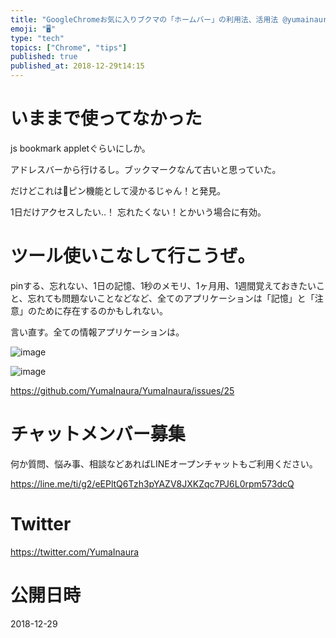 ```yaml
---
title: "GoogleChromeお気に入りブクマの「ホームバー」の利用法、活用法 @yumainaura #tips"
emoji: "🖥"
type: "tech"
topics: ["Chrome", "tips"]
published: true
published_at: 2018-12-29t14:15
---
```


# いままで使ってなかった

js bookmark appletぐらいにしか。

アドレスバーから行けるし。ブックマークなんて古いと思っていた。

だけどこれは📌ピン機能として浸かるじゃん！と発見。

1日だけアクセスしたい‥！ 忘れたくない！とかいう場合に有効。

# ツール使いこなして行こうぜ。

pinする、忘れない、1日の記憶、1秒のメモリ、1ヶ月用、1週間覚えておきたいこと、忘れても問題ないことなどなど、全てのアプリケーションは「記憶」と「注意」のために存在するのかもしれない。

言い直す。全ての情報アプリケーションは。

![image](https://user-images.githubusercontent.com/13635059/50533720-9a564380-0b73-11e9-8403-dcc95f188a5d.png)

![image](https://user-images.githubusercontent.com/13635059/50533721-9c200700-0b73-11e9-806c-26810c1fb2e3.png)



https://github.com/YumaInaura/YumaInaura/issues/25









<!-- Update From Qiita API -->

# チャットメンバー募集


何か質問、悩み事、相談などあればLINEオープンチャットもご利用ください。

https://line.me/ti/g2/eEPltQ6Tzh3pYAZV8JXKZqc7PJ6L0rpm573dcQ





# Twitter


https://twitter.com/YumaInaura


<!-- Update From Qiita API -->



# 公開日時

2018-12-29
